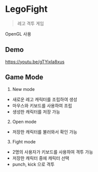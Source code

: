 # LegoFight
>레고 격투 게임

OpenGL 사용

## Demo

  https://youtu.be/gTYixIa8xus

## Game Mode
1. New mode
+ 새로운 레고 캐릭터를 조립하여 생성
+ 마우스와 키보드를 사용하여 조립
+ 생성한 캐릭터를 저장 가능

2. Open mode
+ 저장한 캐릭터를 불러와서 확인 가능

3. Fight mode
+ 2명의 사용자가 키보드를 사용하여 격투 가능
+ 저장한 캐릭터 중에 캐릭터 선택
+ punch, kick 으로 격투
